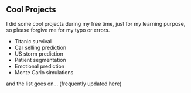 ## Cool Projects
I did some cool projects during my free time, just for my learning purpose, so please forgive me for my typo or errors.

- Titanic survival
- Car selling prediction
- US storm prediction
- Patient segmentation
- Emotional prediction
- Monte Carlo simulations

and the list goes on... (frequently updated here)
